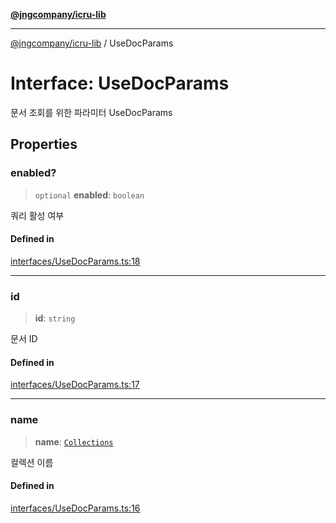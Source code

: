 [**@jngcompany/icru-lib**](../README.md)

***

[@jngcompany/icru-lib](../globals.md) / UseDocParams

# Interface: UseDocParams

문서 조회를 위한 파라미터
 UseDocParams

## Properties

### enabled?

> `optional` **enabled**: `boolean`

쿼리 활성 여부

#### Defined in

[interfaces/UseDocParams.ts:18](https://github.com/jngcompany/icru-lib/blob/d5809ceca7cec295ab2df61cd05dc96c0f11bd66/src/interfaces/UseDocParams.ts#L18)

***

### id

> **id**: `string`

문서 ID

#### Defined in

[interfaces/UseDocParams.ts:17](https://github.com/jngcompany/icru-lib/blob/d5809ceca7cec295ab2df61cd05dc96c0f11bd66/src/interfaces/UseDocParams.ts#L17)

***

### name

> **name**: [`Collections`](../enumerations/Collections.md)

컬렉션 이름

#### Defined in

[interfaces/UseDocParams.ts:16](https://github.com/jngcompany/icru-lib/blob/d5809ceca7cec295ab2df61cd05dc96c0f11bd66/src/interfaces/UseDocParams.ts#L16)
